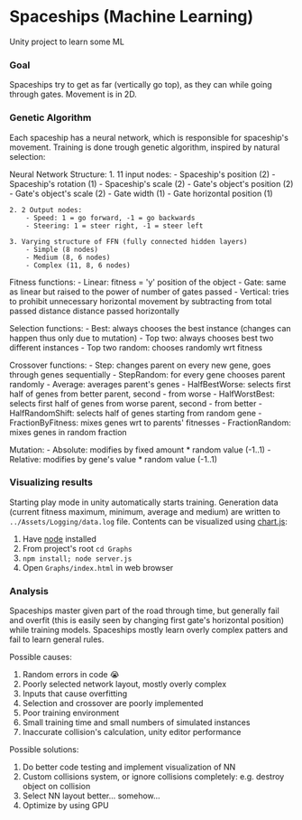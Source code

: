 ﻿# Spaceships (Machine Learning)

Unity project to learn some ML


### Goal

Spaceships try to get as far (vertically go top), as they can while going through gates.
Movement is in 2D.


### Genetic Algorithm

Each spaceship has a neural network, which is responsible for spaceship's movement. 
Training is done trough genetic algorithm, inspired by natural selection:

Neural Network Structure:
    1. 11 input nodes:
        - Spaceship's position (2)
        - Spaceship's rotation (1)
        - Spaceship's scale (2)
        - Gate's object's position (2)
        - Gate's object's scale (2)
        - Gate width (1)
        - Gate horizontal position (1)
        
    2. 2 Output nodes:
        - Speed: 1 = go forward, -1 = go backwards
        - Steering: 1 = steer right, -1 = steer left
        
    3. Varying structure of FFN (fully connected hidden layers)
        - Simple (8 nodes)
        - Medium (8, 6 nodes)
        - Complex (11, 8, 6 nodes)
        
Fitness functions:
    - Linear: fitness = 'y' position of the object
    - Gate: same as linear but raised to the power of number of gates passed
    - Vertical: tries to prohibit unnecessary horizontal movement by subtracting from total passed distance distance passed horizontally
    
Selection functions:
    - Best: always chooses the best instance (changes can happen thus only  due to mutation)
    - Top two: always chooses best two different instances
    - Top two random: chooses randomly wrt fitness
    
Crossover functions:
    - Step: changes parent on every new gene, goes through genes sequentially
    - StepRandom: for every gene chooses parent randomly
    - Average: averages parent's genes
    - HalfBestWorse: selects first half of genes from better parent, second - from worse
    - HalfWorstBest: selects first half of genes from worse parent, second - from better
    - HalfRandomShift: selects half of genes starting from random gene
    - FractionByFitness: mixes genes wrt to parents' fitnesses
    - FractionRandom: mixes genes in random fraction
    
Mutation:
    - Absolute: modifies by fixed amount * random value (-1..1)
    - Relative: modifies by gene's value * random value (-1..1)

### Visualizing results

Starting play mode in unity automatically starts training. Generation data (current fitness maximum, minimum, average and medium) 
are written to `../Assets/Logging/data.log` file. Contents can be visualized using [chart.js](https://www.chartjs.org/):

1. Have [node](https://nodejs.org/) installed
1. From project's root `cd Graphs`
1. `npm install; node server.js`
1. Open `Graphs/index.html` in web browser
    
### Analysis

Spaceships master given part of the road through time, but generally fail and overfit 
(this is easily seen by changing first gate's horizontal position) while training models.
Spaceships mostly learn overly complex patters and fail to learn general rules.

Possible causes:

1. Random errors in code :sob:
1. Poorly selected network layout, mostly overly complex
1. Inputs that cause overfitting
1. Selection and crossover are poorly implemented 
1. Poor training environment
1. Small training time and small numbers of simulated instances
1. Inaccurate collision's calculation, unity editor performance

Possible solutions:

1. Do better code testing and implement visualization of NN
1. Custom collisions system, or ignore collisions completely: e.g. destroy object on collision
1. Select NN layout better... somehow...
1. Optimize by using GPU 




